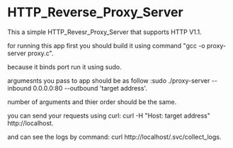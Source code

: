 # HTTP_Reverse_Proxy_Server

This a simple HTTP_Revesr_Proxy_Server that supports HTTP V1.1.

for running this app first you should build it using command "gcc -o proxy-server proxy.c".

because it binds port run it using sudo.

argumesnts you pass to app should be as follow :sudo ./proxy-server --inbound 0.0.0.0:80 --outbound 'target address'.

number of arguments and thier order should be the same.

you can send your requests using curl: curl -H "Host: target address" http://localhost.

and can see the logs by command: curl http://localhost/.svc/collect_logs.
